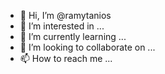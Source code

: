 - 👋 Hi, I’m @ramytanios
- 👀 I’m interested in ...
- 🌱 I’m currently learning ...
- 💞️ I’m looking to collaborate on ...
- 📫 How to reach me ...

<!---
ramytanios/ramytanios is a ✨ special ✨ repository because its `README.md` (this file) appears on your GitHub profile.
You can click the Preview link to take a look at your changes.
--->

